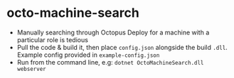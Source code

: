 # octo-machine-search

 - Manually searching through Octopus Deploy for a machine with a particular role is tedious
 - Pull the code & build it, then place `config.json` alongside the build `.dll`. Example config provided in `example-config.json`
 - Run from the command line, e.g: `dotnet OctoMachineSearch.dll webserver`
